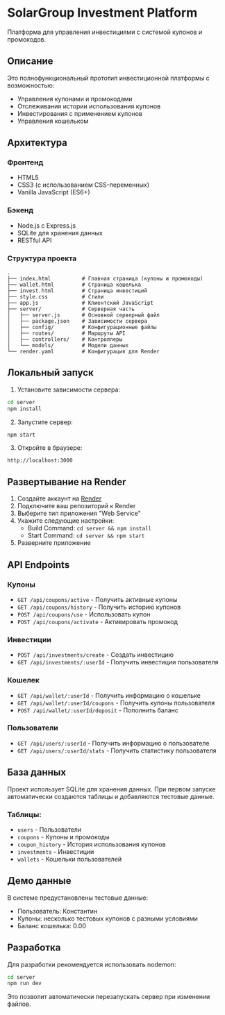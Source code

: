 # SolarGroup Investment Platform

Платформа для управления инвестициями с системой купонов и промокодов.

## Описание

Это полнофункциональный прототип инвестиционной платформы с возможностью:
- Управления купонами и промокодами
- Отслеживания истории использования купонов
- Инвестирования с применением купонов
- Управления кошельком

## Архитектура

### Фронтенд
- HTML5
- CSS3 (с использованием CSS-переменных)
- Vanilla JavaScript (ES6+)

### Бэкенд
- Node.js с Express.js
- SQLite для хранения данных
- RESTful API

### Структура проекта
```
.
├── index.html          # Главная страница (купоны и промокоды)
├── wallet.html         # Страница кошелька
├── invest.html         # Страница инвестиций
├── style.css           # Стили
├── app.js              # Клиентский JavaScript
├── server/             # Серверная часть
│   ├── server.js       # Основной серверный файл
│   ├── package.json    # Зависимости сервера
│   ├── config/         # Конфигурационные файлы
│   ├── routes/         # Маршруты API
│   ├── controllers/    # Контроллеры
│   └── models/         # Модели данных
└── render.yaml         # Конфигурация для Render
```

## Локальный запуск

1. Установите зависимости сервера:
```bash
cd server
npm install
```

2. Запустите сервер:
```bash
npm start
```

3. Откройте в браузере:
```
http://localhost:3000
```

## Развертывание на Render

1. Создайте аккаунт на [Render](https://render.com/)
2. Подключите ваш репозиторий к Render
3. Выберите тип приложения "Web Service"
4. Укажите следующие настройки:
   - Build Command: `cd server && npm install`
   - Start Command: `cd server && npm start`
5. Разверните приложение

## API Endpoints

### Купоны
- `GET /api/coupons/active` - Получить активные купоны
- `GET /api/coupons/history` - Получить историю купонов
- `POST /api/coupons/use` - Использовать купон
- `POST /api/coupons/activate` - Активировать промокод

### Инвестиции
- `POST /api/investments/create` - Создать инвестицию
- `GET /api/investments/:userId` - Получить инвестиции пользователя

### Кошелек
- `GET /api/wallet/:userId` - Получить информацию о кошельке
- `GET /api/wallet/:userId/coupons` - Получить купоны пользователя
- `POST /api/wallet/:userId/deposit` - Пополнить баланс

### Пользователи
- `GET /api/users/:userId` - Получить информацию о пользователе
- `GET /api/users/:userId/stats` - Получить статистику пользователя

## База данных

Проект использует SQLite для хранения данных. При первом запуске автоматически создаются таблицы и добавляются тестовые данные.

### Таблицы:
- `users` - Пользователи
- `coupons` - Купоны и промокоды
- `coupon_history` - История использования купонов
- `investments` - Инвестиции
- `wallets` - Кошельки пользователей

## Демо данные

В системе предустановлены тестовые данные:
- Пользователь: Константин
- Купоны: несколько тестовых купонов с разными условиями
- Баланс кошелька: 0.00

## Разработка

Для разработки рекомендуется использовать nodemon:
```bash
cd server
npm run dev
```

Это позволит автоматически перезапускать сервер при изменении файлов.